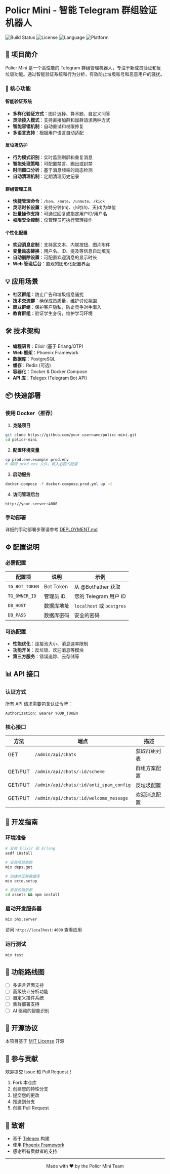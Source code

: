 # Policr Mini - 智能 Telegram 群组验证机器人

![Build Status](https://img.shields.io/badge/build-passing-brightgreen)
![License](https://img.shields.io/badge/license-MIT-blue)
![Language](https://img.shields.io/badge/language-Elixir-purple)
![Platform](https://img.shields.io/badge/platform-Telegram-blue)

## 🚀 项目简介

Policr Mini 是一个高性能的 Telegram 群组管理机器人，专注于新成员验证和反垃圾功能。通过智能验证系统和行为分析，有效防止垃圾账号和恶意用户的骚扰。

### 🌟 核心功能

#### 智能验证系统
- **多样化验证方式**：图片选择、算术题、自定义问答
- **灵活接入模式**：支持直接加群和加群请求两种方式
- **智能容错机制**：自动重试和权限修复
- **多语言支持**：根据用户语言自动适配

#### 反垃圾防护
- **行为模式识别**：实时监测刷屏和重复消息
- **智能处理策略**：可配置禁言、踢出或封禁
- **时间窗口分析**：基于消息频率的动态检测
- **自动清理机制**：定期清理历史记录

#### 群组管理工具
- **快捷管理命令**：`/ban`、`/mute`、`/unmute`、`/kick`
- **灵活时长设置**：支持分钟(m)、小时(h)、天(d)为单位
- **批量操作支持**：可通过回复或指定用户ID/用户名
- **权限安全控制**：仅管理员可执行管理操作

#### 个性化配置
- **欢迎消息定制**：支持富文本、内联按钮、图片附件
- **变量动态替换**：用户名、ID、提及等信息自动填充
- **自动删除设置**：可配置欢迎消息的显示时长
- **Web 管理后台**：直观的图形化配置界面

## 💡 应用场景

- **社区群组**：防止广告和垃圾信息骚扰
- **技术交流群**：确保成员质量，维护讨论氛围
- **商业群组**：保护客户隐私，防止竞争对手潜入
- **教育群组**：验证学生身份，维护学习环境

## 🛠️ 技术架构

- **编程语言**：Elixir (基于 Erlang/OTP)
- **Web 框架**：Phoenix Framework
- **数据库**：PostgreSQL
- **缓存**：Redis (可选)
- **容器化**：Docker & Docker Compose
- **API 库**：Telegex (Telegram Bot API)

## 📦 快速部署

### 使用 Docker（推荐）

1. **克隆项目**
```bash
git clone https://github.com/your-username/policr-mini.git
cd policr-mini
```

2. **配置环境变量**
```bash
cp prod.env.example prod.env
# 编辑 prod.env 文件，填入必要的配置
```

3. **启动服务**
```bash
docker-compose -f docker-compose.prod.yml up -d
```

4. **访问管理后台**
```
http://your-server:4000
```

### 手动部署

详细的手动部署步骤请参考 [DEPLOYMENT.md](DEPLOYMENT.md)

## ⚙️ 配置说明

### 必需配置

| 配置项 | 说明 | 示例 |
|--------|------|------|
| `TG_BOT_TOKEN` | Bot Token | 从 @BotFather 获取 |
| `TG_OWNER_ID` | 管理员 ID | 您的 Telegram 用户 ID |
| `DB_HOST` | 数据库地址 | `localhost` 或 `postgres` |
| `DB_PASS` | 数据库密码 | 安全的密码 |

### 可选配置

- **性能优化**：连接池大小、消息速率限制
- **功能开关**：反垃圾、欢迎消息等模块
- **第三方服务**：错误追踪、云存储等

## 📊 API 接口

### 认证方式

所有 API 请求需要包含认证令牌：

```http
Authorization: Bearer YOUR_TOKEN
```

### 核心接口

| 方法 | 端点 | 描述 |
|------|------|------|
| GET | `/admin/api/chats` | 获取群组列表 |
| GET/PUT | `/admin/api/chats/:id/scheme` | 群组方案配置 |
| GET/PUT | `/admin/api/chats/:id/anti_spam_config` | 反垃圾配置 |
| GET/PUT | `/admin/api/chats/:id/welcome_message` | 欢迎消息配置 |

## 🔧 开发指南

### 环境准备

```bash
# 安装 Elixir 和 Erlang
asdf install

# 安装项目依赖
mix deps.get

# 创建并迁移数据库
mix ecto.setup

# 安装前端依赖
cd assets && npm install
```

### 启动开发服务器

```bash
mix phx.server
```

访问 `http://localhost:4000` 查看应用

### 运行测试

```bash
mix test
```

## 🚀 功能路线图

- [ ] 多语言界面支持
- [ ] 高级统计分析功能
- [ ] 自定义插件系统
- [ ] 集群部署支持
- [ ] AI 驱动的智能识别

## 📄 开源协议

本项目基于 [MIT License](LICENSE) 开源

## 🤝 参与贡献

欢迎提交 Issue 和 Pull Request！

1. Fork 本仓库
2. 创建您的特性分支
3. 提交您的更改
4. 推送到分支
5. 创建 Pull Request

## 🎉 致谢

- 基于 [Telegex](https://github.com/telegex/telegex) 构建
- 使用 [Phoenix Framework](https://www.phoenixframework.org/)
- 感谢所有贡献者的支持

---

<p align="center">Made with ❤️ by the Policr Mini Team</p>